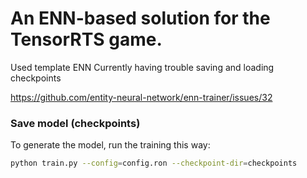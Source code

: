 # An ENN-based solution for the TensorRTS game.

Used template ENN
Currently having trouble saving and loading checkpoints

https://github.com/entity-neural-network/enn-trainer/issues/32

### Save model (checkpoints)
To generate the model, run the training this way:
```bash
python train.py --config=config.ron --checkpoint-dir=checkpoints
```

